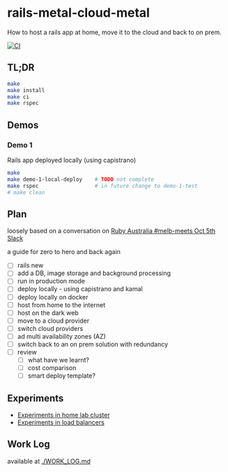 # rails-metal-cloud-metal

How to host a rails app at home, move it to the cloud and back to on prem.

[![CI](
    https://github.com/failure-driven/rails-metal-cloud-metal/actions/workflows/ci.yml/badge.svg
    )](https://github.com/failure-driven/rails-metal-cloud-metal/actions/workflows/ci.yml)

## TL;DR

```sh
make
make install
make ci
make rspec
```

## Demos

### Demo 1

Rails app deployed locally (using capistrano)

```sh
make
make demo-1-local-deploy    # TODO not complete
make rspec                  # in future change to demo-1-test
# make clean
```

## Plan

loosely based on a conversation on [Ruby Australia #melb-meets Oct 5th Slack](https://rubyau.slack.com/archives/C010RUGPRHU/p1696480053027199?thread_ts=1696479747.231869&cid=C010RUGPRHU)

a guide for zero to hero and back again

- [ ] rails new
- [ ] add a DB, image storage and background processing
- [ ] run in production mode
- [ ] deploy locally - using capistrano and kamal
- [ ] deploy locally on docker
- [ ] host from home to the internet
- [ ] host on the dark web
- [ ] move to a cloud provider
- [ ] switch cloud providers
- [ ] ad multi availability zones (AZ)
- [ ] switch back to an on prem solution with redundancy
- [ ] review
    - [ ] what have we learnt?
    - [ ] cost comparison
    - [ ] smart deploy template?

## Experiments

- [Experiments in home lab cluster](./experiments/in_home_lab_cluster)
- [Experiments in load balancers](./experiments/in_load_balancers)

## Work Log

available at [./WORK_LOG.md](./WORK_LOG.md)

